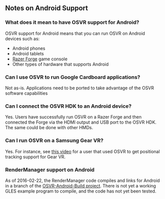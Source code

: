 ## Notes on Android Support 
### What does it mean to have OSVR support for Android?
OSVR support for Android means that you can run OSVR on Android devices such as:

- Android phones
- Android tablets
- [Razer Forge](http://www.razerzone.com/gaming-systems/razer-forge-tv) game console
- Other types of hardware that supports Android

### Can I use OSVR to run Google Cardboard applications?

Not as-is. Applications need to be ported to take advantage of the OSVR software capabilities

### Can I connect the OSVR HDK to an Android device?

Yes. Users have successfully run OSVR on a Razer Forge and then connected the Forge via the HDMI output and USB port to the OSVR HDK. The same could be done with other HMDs.

### Can I run OSVR on a Samsung Gear VR?

Yes. For instance, see [this video](https://www.facebook.com/Reviatech/videos/892157687538115/?fallback=1) for a user that used OSVR to get positional tracking support for Gear VR.

### RenderManager support on Android

As of 2016-02-22, the RenderManager code compiles and links for Android in a
branch of the [OSVR-Android-Build project](https://github.com/OSVR/OSVR-Android-Build).
There is not yet a working GLES example program to compile, and the code has
not yet been tested.

